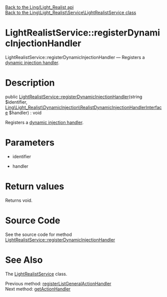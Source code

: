 [Back to the Ling/Light_Realist api](https://github.com/lingtalfi/Light_Realist/blob/master/doc/api/Ling/Light_Realist.md)<br>
[Back to the Ling\Light_Realist\Service\LightRealistService class](https://github.com/lingtalfi/Light_Realist/blob/master/doc/api/Ling/Light_Realist/Service/LightRealistService.md)


LightRealistService::registerDynamicInjectionHandler
================



LightRealistService::registerDynamicInjectionHandler — Registers a [dynamic injection handler](https://github.com/lingtalfi/Light_Realist/blob/master/doc/pages/duelist.md#dynamic-injection).




Description
================


public [LightRealistService::registerDynamicInjectionHandler](https://github.com/lingtalfi/Light_Realist/blob/master/doc/api/Ling/Light_Realist/Service/LightRealistService/registerDynamicInjectionHandler.md)(string $identifier, [Ling\Light_Realist\DynamicInjection\RealistDynamicInjectionHandlerInterface](https://github.com/lingtalfi/Light_Realist/blob/master/doc/api/Ling/Light_Realist/DynamicInjection/RealistDynamicInjectionHandlerInterface.md) $handler) : void




Registers a [dynamic injection handler](https://github.com/lingtalfi/Light_Realist/blob/master/doc/pages/duelist.md#dynamic-injection).




Parameters
================


- identifier

    

- handler

    


Return values
================

Returns void.








Source Code
===========
See the source code for method [LightRealistService::registerDynamicInjectionHandler](https://github.com/lingtalfi/Light_Realist/blob/master/Service/LightRealistService.php#L528-L531)


See Also
================

The [LightRealistService](https://github.com/lingtalfi/Light_Realist/blob/master/doc/api/Ling/Light_Realist/Service/LightRealistService.md) class.

Previous method: [registerListGeneralActionHandler](https://github.com/lingtalfi/Light_Realist/blob/master/doc/api/Ling/Light_Realist/Service/LightRealistService/registerListGeneralActionHandler.md)<br>Next method: [getActionHandler](https://github.com/lingtalfi/Light_Realist/blob/master/doc/api/Ling/Light_Realist/Service/LightRealistService/getActionHandler.md)<br>

